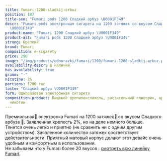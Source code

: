 ```yaml
---
title: fumari-1200-sladkij-arbuz
position: 187
title-seo: "Fumari pods 1200 Сладкий арбуз \U0001F349"
descr: "Fumari pods электронная сигарета на 1200 затяжек со вкусом Сладкого арбуза
  \U0001F349"
product-name: "Fumari 1200 Сладкий арбуз \U0001F349"
product-alt: "Fumari pods 1200 Сладкий арбуз \U0001F349"
strong: Крепкий
brand: Fumari
composition: e-sigarety
price: 290
image: "/img/products/odnorazki/fumari/1200/fumari-1200-sladkij-arbuz.png"
availability-descr: В наличии
has_availability: true
gramm: "-"
nicotine: 2%
portions: 1200 тяг
taste: "Сладкий арбуз \U0001F349"
form: Одноразовая электронная сигарета
composition-product: Пищевой пропиленгликоль, растительный глицерин, ароматизатор,
  никотин
---
```


Премиальная🥇 электронка Fumari на 1200 затяжек💨 со вкусом Сладкого арбуза 🍉. Заявленная крепость 2%, но на деле немного больше. Тянется очень легко и приятно (не сравнить ни с одним другим устройством). Заявленное количество затяжек соответствует действительности. Приятный матовый корпус делают этот девайс очень удобным и комфортным в использовании.<br>
Не забываем что у Fumari более 20 вкусов : [смотреть всю линейку Fumari](/fumari).